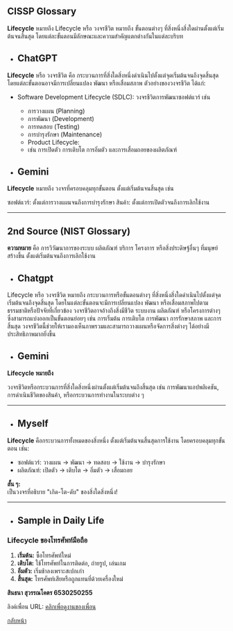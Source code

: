  ## CISSP Glossary

**Lifecycle** หมายถึง
  Lifecycle หรือ วงจรชีวิต หมายถึง ขั้นตอนต่างๆ ที่สิ่งหนึ่งสิ่งใดผ่านตั้งแต่เริ่มต้นจนสิ้นสุด โดยแต่ละขั้นตอนมีลักษณะและความสำคัญแตกต่างกันในแต่ละบริบท

- ## ChatGPT
**Lifecycle** หรือ วงจรชีวิต คือ กระบวนการที่สิ่งใดสิ่งหนึ่งดำเนินไปตั้งแต่จุดเริ่มต้นจนถึงจุดสิ้นสุด โดยแต่ละขั้นตอนอาจมีการเปลี่ยนแปลง พัฒนา หรือเสื่อมสภาพ ตัวอย่างของวงจรชีวิต ได้แก่:

  - Software Development Lifecycle (SDLC):
    วงจรชีวิตการพัฒนาซอฟต์แวร์ เช่น
    - การวางแผน (Planning)
    - การพัฒนา (Development)
    - การทดสอบ (Testing)
    - การบำรุงรักษา (Maintenance)
    - Product Lifecycle:
    - เช่น การเปิดตัว การเติบโต การอิ่มตัว และการเสื่อมถอยของผลิตภัณฑ์
 
- ## Gemini
**Lifecycle** หมายถึง วงจรที่ครอบคลุมทุกขั้นตอน ตั้งแต่เริ่มต้นจนสิ้นสุด เช่น

ซอฟต์แวร์: ตั้งแต่การวางแผนจนถึงการบำรุงรักษา
สินค้า: ตั้งแต่การเปิดตัวจนถึงการเลิกใช้งาน

---

## 2nd Source (NIST Glossary)

**ความหมาย** คือ
การวิวัฒนาการของระบบ ผลิตภัณฑ์ บริการ โครงการ หรือสิ่งประดิษฐ์อื่นๆ ที่มนุษย์สร้างขึ้น ตั้งแต่เริ่มต้นจนถึงการเลิกใช้งาน

- ## Chatgpt

Lifecycle หรือ วงจรชีวิต หมายถึง กระบวนการหรือขั้นตอนต่างๆ ที่สิ่งหนึ่งสิ่งใดดำเนินไปตั้งแต่จุดเริ่มต้นจนถึงจุดสิ้นสุด โดยในแต่ละขั้นตอนจะมีการเปลี่ยนแปลง พัฒนา หรือเสื่อมสภาพไปตามธรรมชาติหรือปัจจัยที่เกี่ยวข้อง วงจรชีวิตอาจอ้างถึงสิ่งมีชีวิต ระบบงาน ผลิตภัณฑ์ หรือโครงการต่างๆ ซึ่งสามารถแบ่งออกเป็นขั้นตอนย่อยๆ เช่น การเริ่มต้น การเติบโต การพัฒนา การรักษาสภาพ และการสิ้นสุด วงจรชีวิตนี้ช่วยให้เรามองเห็นภาพรวมและสามารถวางแผนหรือจัดการสิ่งต่างๆ ได้อย่างมีประสิทธิภาพมากยิ่งขึ้น

- ## Gemini
**Lifecycle หมายถึง**  

วงจรชีวิตหรือกระบวนการที่สิ่งใดสิ่งหนึ่งผ่านตั้งแต่เริ่มต้นจนถึงสิ้นสุด เช่น การพัฒนาแอปพลิเคชัน, การดำเนินชีวิตของสินค้า, หรือกระบวนการทำงานในระบบต่าง ๆ

---

- ## Myself
**Lifecycle** คือกระบวนการทั้งหมดของสิ่งหนึ่ง ตั้งแต่เริ่มต้นจนสิ้นสุดการใช้งาน โดยครอบคลุมทุกขั้นตอน เช่น:
- ซอฟต์แวร์: วางแผน → พัฒนา → ทดสอบ → ใช้งาน → บำรุงรักษา  
- ผลิตภัณฑ์: เปิดตัว → เติบโต → อิ่มตัว → เสื่อมถอย  

**สั้น ๆ:**  
เป็นวงจรที่อธิบาย "เกิด-โต-ดับ" ของสิ่งใดสิ่งหนึ่ง!

---

- ## Sample in Daily Life  
### Lifecycle ของโทรศัพท์มือถือ
1. **เริ่มต้น:** ซื้อโทรศัพท์ใหม่  
2. **เติบโต:** ใช้โทรศัพท์ในการติดต่อ, ถ่ายรูป, เล่นเกม  
3. **อิ่มตัว:** เริ่มช้าลงเพราะสเปกเก่า  
4. **สิ้นสุด:** โทรศัพท์เสียหรือถูกแทนที่ด้วยเครื่องใหม่


**สินธนา สุวรรณโคตร 6530250255**

ลิงค์เพื่อน
URL: [คลิกเพื่อดูงานของเพื่อน](https://kasidit1647.github.io/lifecycle.html)


[กลับหน้า](https://sintana11.github.io/)

